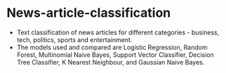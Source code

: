# News-article-classification
- Text classification of news articles for different categories - business, tech, politics, sports and entertainment.
- The models used and compared are Logistic Regression, Random Forest, Multinomial Naive Bayes, Support Vector Classifier, Decision Tree Classifier, K Nearest Neighbour, and Gaussian Naive Bayes.
